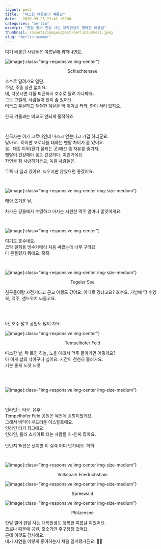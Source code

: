 ```yaml
---
layout: post
title:  "따스한 베를린의 여름날"
date:   2020-09-25 21:41 +0200
categories: "berlin"
excerpt: "한달 벌어 한달 사는 대학원생도 행복한 여름날"
thumbnail: /assets/images/post-berlinSummer1.jpeg
slug: "berlin-summer"
---
```


여기 베를린 사람들은 여름날에 뭐하냐면요,

![image]({{site.baseurl}}/assets/images/post-berlinSummer1.jpeg){:class="img-responsive img-center"}
<figcaption align="center">Schlachtensee</figcaption>

호수로 달려가요 일단.<br>
주말, 주중 상관 없이요.<br>
네, 다섯시면 다들 퇴근해서 호수로 달려 가나봐요.<br>
그도 그럴게, 사람들이 한이 좀 있어요.<br>
어둡고 우울하고 쓸쓸한 겨울을 막 이겨낸 터라, 한이 서려 있지요.<br>

한국 겨울과는 비교도 안되게 울적하죠.

<br>

한국사는 이가 코로나인데 마스크 안쓴다고 기겁 하더군요.<br>
맞아요.. 하지만 코로나를 대하는 멘탈 차이가 좀 있어요.<br>
음.. 대강 야외(환기 잘되는 곳)에선 좀 자유를 즐기자,<br>
멘탈이 건강해야 몸도 건강하다. 이런거에요.<br>
자연을 참 사랑하거든요, 독일 사람들은.<br>

두쪽 다 일리 있어요. 싸우지만 않았으면 좋겠어요.

<br>

![image]({{site.baseurl}}/assets/images/post-berlinSummer2.jpeg){:class="img-responsive img-center img-size-medium"}

태양 뜨거운 날,

차가운 강물에서 수영하고 마시는 시원한 맥주 얼마나 꿀맛이게요.

<br>

![image]({{site.baseurl}}/assets/images/post-berlinSummer3.jpeg){:class="img-responsive img-center"}


여기도 호수네요.<br>
코닥 일회용 방수카메라 처음 써봤는데 너무 구려요.<br>
다 흔들렸지 뭐에요. 흑흑

<br>

![image]({{site.baseurl}}/assets/images/post-berlinSummer4.jpeg){:class="img-responsive img-center img-size-medium"}
<figcaption align="center">Tegeler See</figcaption>

친구들이랑 자전거타고 근교 여행도 갔어요.
어디로 갔냐고요? 호수요.
가방에 딱 수영복, 맥주, 샌드위치 싸들고요.

<br><br>

아, 호수 말고 공원도 많이 가요.


![image]({{site.baseurl}}/assets/images/post-berlinSummer5.jpeg){:class="img-responsive img-center"}

<figcaption align="center">Tempelhofer Feld</figcaption>

따스한 날, 탁 트인 하늘, 노을 아래서 맥주 들이키면 어떻게요?<br>
아 이게 삶의 낙이구나 싶어요. 시간이 천천히 흘러가요.
<br>
기분 좋게 느릿 느릿.

<br>
<br>

![image]({{site.baseurl}}/assets/images/post-berlinSummer6.jpeg){:class="img-responsive img-center img-size-medium"}

<br>

인라인도 타요. 유후!<br>
Tempelhofer Feld 공원은 예전에 공항이었데요.<br>
그래서 바닥이 부드러운 아스팔트에요.<br>
인라인 타기 최고에요.<br>
인라인, 롤러 스케이트 타는 사람들 지-인짜 많아요.<br>
<br>
안탄지 15년은 됐지만 이 실력 어디 안가네요. 하하.

<br>

![image]({{site.baseurl}}/assets/images/post-berlinSummer7.jpeg){:class="img-responsive img-center img-size-medium"}
<figcaption align="center">Volkspark Friedrichshain</figcaption>

![image]({{site.baseurl}}/assets/images/post-berlinSummer8.jpeg){:class="img-responsive img-center img-size-medium"}
<figcaption align="center">Spreewald</figcaption>

![image]({{site.baseurl}}/assets/images/post-berlinSummer9.jpeg){:class="img-responsive img-center img-size-medium"}
<figcaption align="center">Plötzensee</figcaption>

한달 벌어 한달 사는 대학원생도 행복한 여름날 이었어요.
<br>
코로나 때문에 공원, 호숫가만 주구장창 갔어요.<br>
근데 이것도 감사해요.<br>
내가 자연을 이렇게 좋아하는지 처음 알게됐거든요. 🦦🌞
<br>
